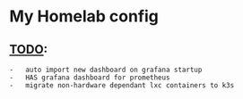 # My Homelab config

## [TODO](https://github.com/stars/jonahgcarpenter/lists/homelab-todo):

    -   auto import new dashboard on grafana startup
    -   HAS grafana dashboard for prometheus
    -   migrate non-hardware dependant lxc containers to k3s
